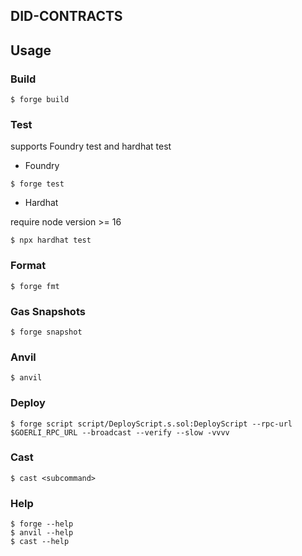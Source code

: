 ## DID-CONTRACTS

## Usage

### Build

```shell
$ forge build
```

### Test

supports Foundry test and hardhat test

- Foundry

```shell
$ forge test
```

- Hardhat

require node version >= 16

```shell
$ npx hardhat test
```

### Format

```shell
$ forge fmt
```

### Gas Snapshots

```shell
$ forge snapshot
```

### Anvil

```shell
$ anvil
```

### Deploy

```shell
$ forge script script/DeployScript.s.sol:DeployScript --rpc-url $GOERLI_RPC_URL --broadcast --verify --slow -vvvv
```

### Cast

```shell
$ cast <subcommand>
```

### Help

```shell
$ forge --help
$ anvil --help
$ cast --help
```
